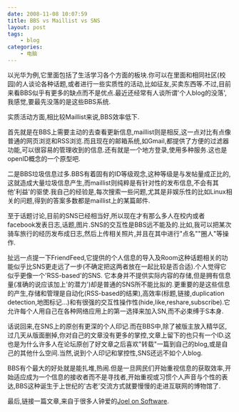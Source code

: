 ```yaml
---
date: 2008-11-08 10:07:59
title: BBS vs Maillist vs SNS
layout: post
tags:
    - blog
categories:
    - 电脑
---
```

以光华为例,它里面包括了生活学习各个方面的板块.你可以在里面和相同社区(校园)的人谈论各种话题,或者进行一些实质性的活动,比如征友,买卖东西等.不过,目前来看BBS似乎有更多的缺点而不是优点.最近还经常有人谈所谓'个人blog的没落',我感觉,要最先没落的是这些BBS系统.

<!--more-->

实质活动方面,相比较Maillist来说,BBS效率低下.

首先就是在BBS上需要主动的去查看更新信息,maillist则是相反,这一点对比有点像普通的网页浏览和RSS浏览.而且现在的邮箱系统,如Gmail,都提供了方便的过滤器功能,可以很容易的管理收到的信息.还有就是一个地方登录,使用多种服务.这也是openID概念的一个原型吧.

二是BBS垃圾信息过多.BBS有着固有的ID等级观念,这种等级是与发帖量成正比的,这就造成大量垃圾信息产生,而maillist则纯粹是有针对性的发布信息,不会有其他'利益'的驱使.我自己的经验是,每次搜索一些问题,尤其是非娱乐性的比如Linux相关的问题,得到的答案多数都是maillist上的某篇邮件.

至于话题讨论,目前的SNS已经相当好,所以现在才有那么多人在校内或者facebook发表日志,话题,图片.SNS的交互性是BBS远不能及的.比如,我可以把某次骑车旅行的经历发布成日志,然后上传相关照片,并且在其中进行"点名""圈人"等操作.

扯远一点提一下FriendFeed,它提供的个人信息的导入及Room这种话题相关的功能似乎比SNS更走远了一步(不确定把这两者放在一起比较是否合适).个人觉得它似乎更像一个'RSS-based'的SNS. 它本身并不提供实际内容的存储,但是拥有信息量(准确的说应该加上'的潜力')却是普通的SNS所不能比拟的.更重要的是这些信息的产生,存储和管理是自动化(RSS-based的结果),高效率(标题,链接,duplication detection,地图标记...)和有很强的交互性操作性(hide,like,reshare,subscribe).它允许每个人用自己在各种网络应用上的第一选择来加入SN,而不必束缚于S本身.

话说回来,在SNS上的原创有更深的个人印记.而在BBS中,除了被版主放入精华区,过几天从版面删掉,你对自己的文章没有更多的掌控,文章上留下的也只有一个ID.这也是为什么许多人在论坛原创了好文章之后喜欢"转载"一篇到自己的blog,或是自己的其他什么空间.当然,说到个人印记和掌控性,SNS还远不如个人blog.

BBS有个最大的好处就是能扎堆,热闹.但是一旦网民们开始重视信息的获取效率,开始适应成为一个信息的接收者而不是寻找者,开始重视或习惯个人声音与个性的表达,BBS这种诞生于上世纪的'古老'交流方式就要慢慢的走进互联网的博物馆了.

最后,链接一篇文章,来自于很多人钟爱的<a href="http://www.joelonsoftware.com/items/2008/09/15.html">Joel on Software</a>.
